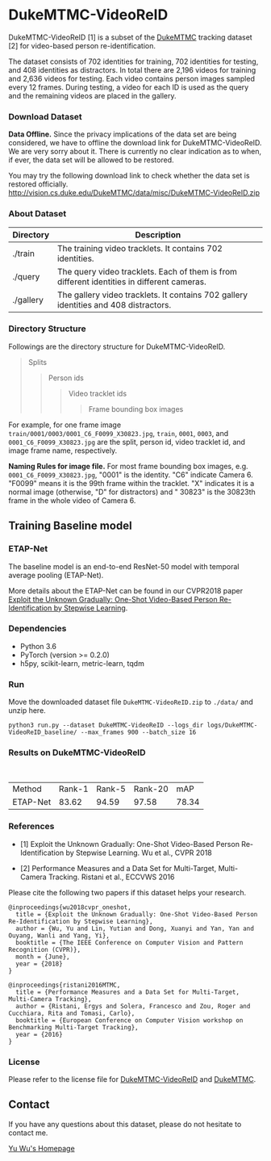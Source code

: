 
# DukeMTMC-VideoReID

DukeMTMC-VideoReID [1] is a subset of the [DukeMTMC](http://vision.cs.duke.edu/DukeMTMC/) tracking dataset [2] for video-based person re-identification.


The dataset consists of 702 identities for training, 702 identities for testing, and 408 identities as distractors. In total there are 2,196 videos for training and 2,636 videos for testing. Each video contains person images sampled every 12 frames. During testing, a video for each ID is used as the query and the remaining videos are placed in the gallery.


### Download Dataset
**Data Offline.** Since the privacy implications of the data set are being considered, we have to offline the download link for DukeMTMC-VideoReID. We are very sorry about it. There is currently no clear indication as to when, if ever, the data set will be allowed to be restored.

You may try the following download link to check whether the data set is restored officially.
http://vision.cs.duke.edu/DukeMTMC/data/misc/DukeMTMC-VideoReID.zip


### About Dataset
|Directory  | Description | 
| --------   | -----  |
|./train  | The training video tracklets. It contains 702 identities.|
|./query  | The query video tracklets. Each of them is from different identities in different cameras.|
|./gallery  | The gallery video tracklets. It contains 702 gallery identities and 408 distractors.|

### Directory Structure
Followings are the directory structure for DukeMTMC-VideoReID. 
> Splits
>> Person ids
>>> Video tracklet ids
>>>> Frame bounding box images

For example, for one frame image `train/0001/0003/0001_C6_F0099_X30823.jpg`, `train`, `0001`, `0003`, and `0001_C6_F0099_X30823.jpg` are the split, person id, video tracklet id, and image frame name, respectively.

**Naming Rules for image file.** 
For most frame bounding box images, e.g. `0001_C6_F0099_X30823.jpg`, "0001" is the identity. "C6" indicate Camera 6. "F0099" means it is the 99th frame within the tracklet. "X" indicates it is a normal image (otherwise, "D" for distractors) and " 30823" is the 30823th frame in the whole video of Camera 6.

## Training Baseline model

### ETAP-Net
The baseline model is an end-to-end ResNet-50 model with temporal average pooling (ETAP-Net).

More details about the ETAP-Net can be found in our CVPR2018 paper [Exploit the Unknown Gradually: One-Shot Video-Based Person Re-Identification by Stepwise Learning](https://yu-wu.net/pdf/CVPR2018_Exploit-Unknown-Gradually.pdf).


### Dependencies
- Python 3.6
- PyTorch (version >= 0.2.0)
- h5py, scikit-learn, metric-learn, tqdm

### Run
Move the downloaded dataset file `DukeMTMC-VideoReID.zip` to `./data/` and unzip here.

```shell
python3 run.py --dataset DukeMTMC-VideoReID --logs_dir logs/DukeMTMC-VideoReID_baseline/ --max_frames 900 --batch_size 16
```

### Results on DukeMTMC-VideoReID

<table>
   <tr>
      <td>Method</td>
      <td>Rank-1</td>
      <td>Rank-5</td>
      <td>Rank-20</td>
      <td>mAP</td>
   </tr>
   <tr>
      <td>ETAP-Net</td>
      <td>83.62 </td>
      <td>94.59</td>
      <td>97.58</td>
      <td>78.34</td>
   </tr>
</table>

### References
- [1] Exploit the Unknown Gradually: One-Shot Video-Based Person Re-Identification by Stepwise Learning. Wu et al., CVPR 2018
 
- [2] Performance Measures and a Data Set for Multi-Target, Multi-Camera Tracking. Ristani et al., ECCVWS 2016

Please cite the following two papers if this dataset helps your research.
```
@inproceedings{wu2018cvpr_oneshot,
  title = {Exploit the Unknown Gradually: One-Shot Video-Based Person Re-Identification by Stepwise Learning},
  author = {Wu, Yu and Lin, Yutian and Dong, Xuanyi and Yan, Yan and Ouyang, Wanli and Yang, Yi},
  booktitle = {The IEEE Conference on Computer Vision and Pattern Recognition (CVPR)},
  month = {June},
  year = {2018}
}

@inproceedings{ristani2016MTMC,
  title = {Performance Measures and a Data Set for Multi-Target, Multi-Camera Tracking},
  author = {Ristani, Ergys and Solera, Francesco and Zou, Roger and Cucchiara, Rita and Tomasi, Carlo},
  booktitle = {European Conference on Computer Vision workshop on Benchmarking Multi-Target Tracking},
  year = {2016}
}
```
### License
Please refer to the license file for [DukeMTMC-VideoReID](https://github.com/Yu-Wu/DukeMTMC-VideoReID/blob/master/LICENSES/LICENSE_DukeMTMC-VideoReID.txt) and [DukeMTMC](https://github.com/Yu-Wu/DukeMTMC-VideoReID/blob/master/LICENSES/LICENSE_DukeMTMC.txt).


## Contact

If you have any questions about this dataset, please do not hesitate to contact me. 

[Yu Wu's Homepage](https://yu-wu.net)
